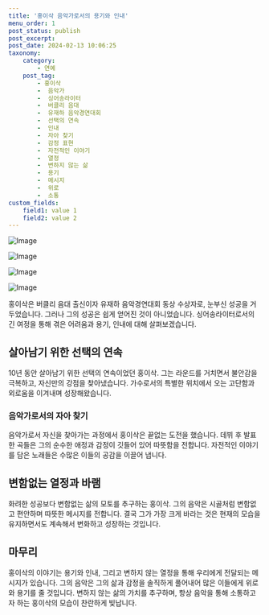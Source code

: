 ```yaml
---
title: '홍이삭 음악가로서의 용기와 인내'
menu_order: 1
post_status: publish
post_excerpt: 
post_date: 2024-02-13 10:06:25
taxonomy:
    category:
        - 연예
    post_tag:
        - 홍이삭
        -  음악가
        -  싱어송라이터
        -  버클리 음대
        -  유재하 음악경연대회
        -  선택의 연속
        -  인내
        -  자아 찾기
        -  감정 표현
        -  자전적인 이야기
        -  열정
        -  변하지 않는 삶
        -  용기
        -  메시지
        -  위로
        -  소통
custom_fields:
    field1: value 1
    field2: value 2
---
```


![Image](https://mimgnews.pstatic.net/image/001/2024/02/13/AKR20240208113300005_01_i_P4_20240213073121337.jpg?type=w540)

![Image](https://ssl.pstatic.net/mimgnews/image/001/2024/02/13/AKR20240208113300005_02_i_P4_20240213073121341.jpg?type=w540)

![Image](https://mimgnews.pstatic.net/image/001/2024/02/13/AKR20240208113300005_03_i_P4_20240213073121346.jpg?type=w540)

![Image](https://ssl.pstatic.net/mimgnews/image/001/2024/02/13/AKR20240208113300005_04_i_P4_20240213073121351.jpg?type=w540)

홍이삭은 버클리 음대 출신이자 유재하 음악경연대회 동상 수상자로, 눈부신 성공을 거두었습니다. 그러나 그의 성공은 쉽게 얻어진 것이 아니었습니다. 싱어송라이터로서의 긴 여정을 통해 겪은 어려움과 용기, 인내에 대해 살펴보겠습니다.
## 살아남기 위한 선택의 연속
10년 동안 살아남기 위한 선택의 연속이었던 홍이삭. 그는 라운드를 거치면서 불안감을 극복하고, 자신만의 강점을 찾아냈습니다. 가수로서의 특별한 위치에서 오는 고단함과 외로움을 이겨내며 성장해왔습니다.
### 음악가로서의 자아 찾기
음악가로서 자신을 찾아가는 과정에서 홍이삭은 끝없는 도전을 했습니다. 데뷔 후 발표한 곡들은 그의 순수한 애정과 감정이 깃들어 있어 따뜻함을 전합니다. 자전적인 이야기를 담은 노래들은 수많은 이들의 공감을 이끌어 냅니다.
## 변함없는 열정과 바램
화려한 성공보다 변함없는 삶의 모토를 추구하는 홍이삭. 그의 음악은 시골처럼 변함없고 편안하며 따뜻한 메시지를 전합니다. 결국 그가 가장 크게 바라는 것은 현재의 모습을 유지하면서도 계속해서 변화하고 성장하는 것입니다.
## 마무리
홍이삭의 이야기는 용기와 인내, 그리고 변하지 않는 열정을 통해 우리에게 전달되는 메시지가 있습니다. 그의 음악은 그의 삶과 감정을 솔직하게 풀어내어 많은 이들에게 위로와 용기를 줄 것입니다. 변하지 않는 삶의 가치를 추구하며, 항상 음악을 통해 소통하고자 하는 홍이삭의 모습이 찬란하게 빛납니다.

